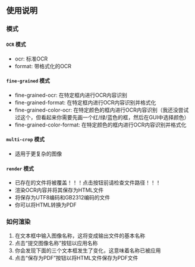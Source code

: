 ## 使用说明
### **模式**
#### `OCR` 模式
- ocr: 标准OCR
- format: 带格式化的OCR
#### `fine-grained` 模式
- fine-grained-ocr: 在特定框内进行OCR内容识别
- fine-grained-format: 在特定框内进行OCR内容识别并格式化
- fine-grained-color-ocr: 在特定颜色的框内进行OCR内容识别（我还没尝试过这个，但看起来你需要先画一个红/绿/蓝色的框，然后在GUI中选择颜色）
- fine-grained-color-format: 在特定颜色的框内进行OCR内容识别并格式化
#### `multi-crop` 模式
- 适用于更复杂的图像
#### `render` 模式
- 已存在的文件将被覆盖！！！点击按钮前请检查文件路径！！！
- 渲染OCR内容并将其保存为HTML文件
- 将保存为UTF8编码和GB2312编码的文件
- 你可以将HTML转换为PDF
### **如何渲染**
1. 在文本框中输入图像名称，这将变成输出文件的基本名称
2. 点击“提交图像名称”按钮以应用名称
3. 你会发现下面的三个文本框发生了变化，这意味着名称已被应用
4. 点击“保存为PDF”按钮以将HTML文件保存为PDF文件
